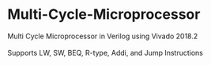# Multi-Cycle-Microprocessor
Multi Cycle Microprocessor in Verilog using Vivado 2018.2 <br /><br />
Supports LW, SW, BEQ, R-type, Addi, and Jump Instructions

